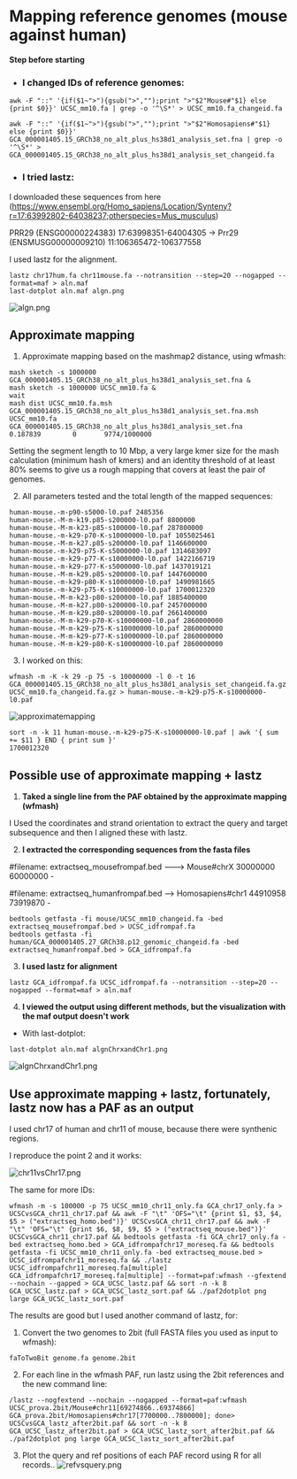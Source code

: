 # Mapping reference genomes (mouse against human)

**Step before starting**

- ### I changed IDs of reference genomes:

```shell
awk -F "::" '{if($1~">"){gsub(">","");print ">"$2"Mouse#"$1} else {print $0}}' UCSC_mm10.fa | grep -o '^\S*' > UCSC_mm10.fa_changeid.fa
```
```shell
awk -F "::" '{if($1~">"){gsub(">","");print ">"$2"Homosapiens#"$1} else {print $0}}' GCA_000001405.15_GRCh38_no_alt_plus_hs38d1_analysis_set.fna | grep -o '^\S*' > GCA_000001405.15_GRCh38_no_alt_plus_hs38d1_analysis_set_changeid.fa
```

- ### I tried lastz:

I downloaded these sequences from here (https://www.ensembl.org/Homo_sapiens/Location/Synteny?r=17:63992802-64038237;otherspecies=Mus_musculus)

PRR29 (ENSG00000224383)	17:63998351-64004305	→	Prr29 (ENSMUSG00000009210)	11:106365472-106377558

I used lastz for the alignment.

```shell
lastz chr17hum.fa chr11mouse.fa --notransition --step=20 --nogapped --format=maf > aln.maf
last-dotplot aln.maf algn.png
```
![algn.png](/img/algn.png)

## Approximate mapping

1. Approximate mapping based on the mashmap2 distance, using wfmash:
```shell
mash sketch -s 1000000 GCA_000001405.15_GRCh38_no_alt_plus_hs38d1_analysis_set.fna &
mash sketch -s 1000000 UCSC_mm10.fa &
wait
mash dist UCSC_mm10.fa.msh GCA_000001405.15_GRCh38_no_alt_plus_hs38d1_analysis_set.fna.msh
UCSC_mm10.fa    GCA_000001405.15_GRCh38_no_alt_plus_hs38d1_analysis_set.fna     0.187839        0       9774/1000000
```

Setting the segment length to 10 Mbp, a very large kmer size for the mash calculation (minimum hash of kmers) and an identity threshold of at least 80% seems to give us a rough mapping that covers at least the pair of genomes.

2. All parameters tested and the total length of the mapped sequences:
```shell
human-mouse.-m-p90-s5000-l0.paf 2485356
human-mouse.-M-m-k19.p85-s200000-l0.paf 8800000
human-mouse.-M-m-k23-p85-s100000-l0.paf 287800000
human-mouse.-m-k29-p70-K-s10000000-l0.paf 1055025461
human-mouse.-M-m-k27.p85-s200000-l0.paf 1146600000
human-mouse.-m-k29-p75-K-s5000000-l0.paf 1314683097
human-mouse.-m-k29-p77-K-s10000000-l0.paf 1422166719
human-mouse.-m-k29-p77-K-s5000000-l0.paf 1437019121
human-mouse.-M-m-k29.p85-s200000-l0.paf 1447600000
human-mouse.-m-k29-p80-K-s10000000-l0.paf 1490981665
human-mouse.-m-k29-p75-K-s10000000-l0.paf 1700012320
human-mouse.-M-m-k23-p80-s200000-l0.paf 1885400000
human-mouse.-M-m-k27.p80-s200000-l0.paf 2457000000
human-mouse.-M-m-k29.p80-s200000-l0.paf 2661400000
human-mouse.-M-m-k29-p70-K-s10000000-l0.paf 2860000000
human-mouse.-M-m-k29-p75-K-s10000000-l0.paf 2860000000
human-mouse.-M-m-k29-p77-K-s10000000-l0.paf 2860000000
human-mouse.-M-m-k29-p80-K-s10000000-l0.paf 2860000000
```

3. I worked on this:

```shell
wfmash -m -K -k 29 -p 75 -s 10000000 -l 0 -t 16 GCA_000001405.15_GRCh38_no_alt_plus_hs38d1_analysis_set_changeid.fa.gz UCSC_mm10.fa_changeid.fa.gz > human-mouse.-m-k29-p75-K-s10000000-l0.paf
```

![approximatemapping](/img/approximate_mappingp75.png)

```shell
sort -n -k 11 human-mouse.-m-k29-p75-K-s10000000-l0.paf | awk '{ sum += $11 } END { print sum }'
1700012320
```

## Possible use of approximate mapping + lastz

1. **Taked a single line from the PAF obtained by the approximate mapping (wfmash)**

I Used the coordinates and strand orientation to extract the query and target subsequence and then I aligned these with lastz.

2. **I extracted the corresponding sequences from the fasta files**

#filename: extractseq_mousefrompaf.bed ---> Mouse#chrX	30000000	60000000	-                   

#filename: extractseq_humanfrompaf.bed --> Homosapiens#chr1	44910958	73919870	-  

```shell
bedtools getfasta -fi mouse/UCSC_mm10_changeid.fa -bed extractseq_mousefrompaf.bed > UCSC_idfrompaf.fa
bedtools getfasta -fi human/GCA_000001405.27_GRCh38.p12_genomic_changeid.fa -bed extractseq_humanfrompaf.bed > GCA_idfrompaf.fa
```

3. **I used lastz for alignment**

```shell
lastz GCA_idfrompaf.fa UCSC_idfrompaf.fa --notransition --step=20 --nogapped --format=maf > aln.maf
```
4. **I viewed the output using different methods, but the visualization with the maf output doesn't work**

- With last-dotplot:

```shell
last-dotplot aln.maf algnChrxandChr1.png
```
![algnChrxandChr1.png](/img/algnChrxandChr1.png)


## Use approximate mapping + lastz, fortunately, lastz now has a PAF as an output

I used chr17 of human and chr11 of mouse, because there were synthenic regions.

I reproduce the point 2 and it works:

![chr11vsChr17.png](/img/chr11vschr17.png)


The same for more IDs:
```shell
wfmash -m -s 100000 -p 75 UCSC_mm10_chr11_only.fa GCA_chr17_only.fa > UCSCvsGCA_chr11_chr17.paf && awk -F "\t" 'OFS="\t" {print $1, $3, $4, $5 > ("extractseq_homo.bed")}' UCSCvsGCA_chr11_chr17.paf && awk -F "\t" 'OFS="\t" {print $6, $8, $9, $5 > ("extractseq_mouse.bed")}' UCSCvsGCA_chr11_chr17.paf && bedtools getfasta -fi GCA_chr17_only.fa -bed extractseq_homo.bed > GCA_idfrompafchr17_moreseq.fa && bedtools getfasta -fi UCSC_mm10_chr11_only.fa -bed extractseq_mouse.bed > UCSC_idfrompafchr11_moreseq.fa && ./lastz UCSC_idfrompafchr11_moreseq.fa[multiple] GCA_idfrompafchr17_moreseq.fa[multiple] --format=paf:wfmash --gfextend --nochain --gapped > GCA_UCSC_lastz.paf && sort -n -k 8 GCA_UCSC_lastz.paf > GCA_UCSC_lastz_sort.paf && ./paf2dotplot png large GCA_UCSC_lastz_sort.paf
```
The results are good but I used another command of lastz, for:


1. Convert the two genomes to 2bit (full FASTA files you used as input to wfmash):
```shell
faToTwoBit genome.fa genome.2bit
```
2. For each line in the wfmash PAF, run lastz using the 2bit references and the new command line:
```shell
/lastz --nogfextend --nochain --nogapped --format=paf:wfmash UCSC_prova.2bit/Mouse#chr11[69274866..69374866] GCA_prova.2bit/Homosapiens#chr17[7700000..7800000]; done> UCSCvsGCA_lastz_after2bit.paf && sort -n -k 8 GCA_UCSC_lastz_after2bit.paf > GCA_UCSC_lastz_sort_after2bit.paf && ./paf2dotplot png large GCA_UCSC_lastz_sort_after2bit.paf
```
3. Plot the query and ref positions of each PAF record using R for all records..
![refvsquery.png](/img/ref_query.png)





